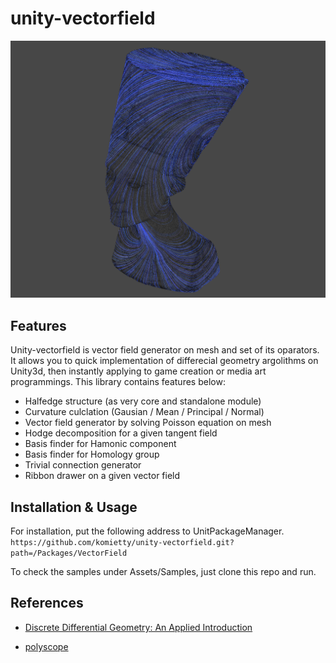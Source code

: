 # unity-vectorfield
 <img src="Documents/ribbon.png"/>

## Features
Unity-vectorfield is vector field generator on mesh and set of its oparators. It allows you to quick implementation of differecial geometry argolithms on Unity3d, then instantly applying to game creation or media art programmings. This library contains features below: 
- Halfedge structure (as very core and standalone module)
- Curvature culclation (Gausian / Mean / Principal / Normal)
- Vector field generator by solving Poisson equation on mesh
- Hodge decomposition for a given tangent field 
- Basis finder for Hamonic component
- Basis finder for Homology group
- Trivial connection generator
- Ribbon drawer on a given vector field 

## Installation & Usage
For installation, put the following address to UnitPackageManager.  
`https://github.com/komietty/unity-vectorfield.git?path=/Packages/VectorField`

To check the samples under Assets/Samples, just clone this repo and run.

## References
- [Discrete Differential Geometry: An Applied Introduction](https://www.cs.cmu.edu/~kmcrane/Projects/DDG/)

- [polyscope](https://github.com/nmwsharp/polyscope)